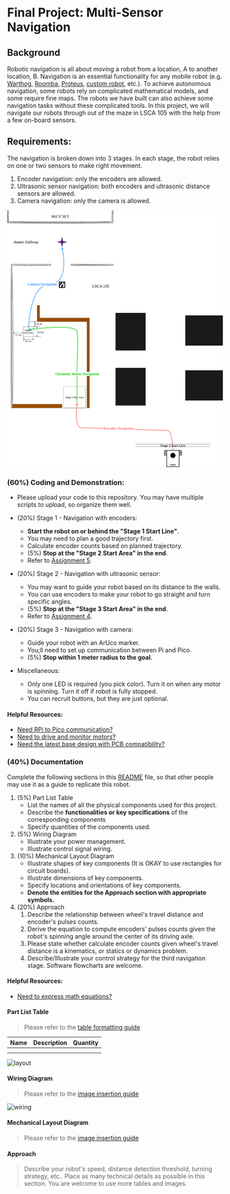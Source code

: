 # Final Project: Multi-Sensor Navigation

## Background
Robotic navigation is all about moving a robot from a location, A to another location, B. Navigation is an essential functionality for any mobile robot (e.g. [Warthog](https://youtu.be/GAveEaNZZZE?si=BLWMSZ36F_Ti4tfm), [Roomba](https://youtu.be/CvZTF6YNZUw?si=JsgiMpYMYitBodM5), [Proteus](https://youtu.be/LUnZXBL_lqA?si=6UPZwneYxQJavZvq), [custom robot](https://youtu.be/jkoGkAd0GYk?si=mJk2F5EOqjExs9uL), etc.). To achieve autonomous navigation, some robots rely on complicated mathematical models, and some require fine maps. The robots we have built can also achieve some navigation tasks without these complicated tools. In this project, we will navigate our robots through out of the maze in LSCA 105 with the help from a few on-board sensors.

## Requirements:
The navigation is broken down into 3 stages. In each stage, the robot relies on one or two sensors to make right movement.
1. Encoder navigation: only the encoders are allowed.
2. Ultrasonic sensor navigation: both encoders and ultrasonic distance sensors are allowed.
3. Camera navigation: only the camera is allowed.

![nav](navigation.png)


### (60%) Coding and Demonstration:
- Please upload your code to this repository. You may have multiple scripts to upload, so organize them well. 
- (20%) Stage 1 - Navigation with encoders:
    - **Start the robot on or behind the "Stage 1 Start Line"**.
    - You may need to plan a good trajectory first.
    - Calculate encoder counts based on planned trajectory.
    - (5%) **Stop at the "Stage 2 Start Area" in the end**.
    - Refer to [Assignment 5](https://classroom.github.com/a/uDp43j74).

- (20%) Stage 2 - Navigation with ultrasonic sensor:
    - You may want to guide your robot based on its distance to the walls.
    - You can use encoders to make your robot to go straight and turn specific angles.
    - (5%) **Stop at the "Stage 3 Start Area" in the end**.
    - Refer to [Assignment 4](https://classroom.github.com/a/MRtWIxLi).

- (20%) Stage 3 - Navigation with camera:
    - Guide your robot with an ArUco marker.
    - You;ll need to set up communication between Pi and Pico.
    - (5%) **Stop within 1 meter radius to the goal**.

- Miscellaneous:
    - Only one LED is required (you pick color). Turn it on when any motor is spinning. Turn it off if robot is fully stopped.
    - You can recruit buttons, but they are just optional. 


#### Helpful Resources:
- [Need RPi to Pico communication?](https://github.com/linzhangUCA/3421example-communicate)
- [Need to drive and monitor motors?](https://github.com/linzhangUCA/3421example-motor_drivers)
- [Need the latest base design with PCB compatibility?](https://github.com/linzhangUCA/homer/blob/main/homer_description/designs/homer_v6.FCStd)

### (40%) Documentation
Complete the following sections in this [README](/README.md) file, so that other people may use it as a guide to replicate this robot.

1. (5%) Part List Table
   - List the names of all the physical components used for this project.
   - Describe the **functionalities or key specifications** of the corresponding components
   - Specify quantities of the components used.
2. (5%) Wiring Diagram
   - Illustrate your power management.
   - Illustrate control signal wiring. 
3. (10%) Mechanical Layout Diagram
   - Illustrate shapes of key components (It is OKAY to use rectangles for circuit boards).
   - Illustrate dimensions of key components.
   - Specify locations and orientations of key components.
   - **Denote the entities for the Approach section with appropriate symbols.** 
4. (20%) Approach
   1. Describe the relationship between wheel's travel distance and encoder's pulses counts.
   2. Derive the equation to compute encoders' pulses counts given the robot's spinning angle around the center of its driving axle.
   3. Please state whether calculate encoder counts given wheel's travel distance is a kinematics, or statics or dynamics problem.
   4. Describe/Illustrate your control strategy for the third navigation stage. Software flowcharts are welcome.
  
#### Helpful Resources:
- [Need to express math equations?](https://docs.github.com/en/get-started/writing-on-github/working-with-advanced-formatting/writing-mathematical-expressions)
  
#### Part List Table
> Please refer to the [table formatting guide](https://docs.github.com/en/get-started/writing-on-github/working-with-advanced-formatting/organizing-information-with-tables)

| Name | Description | Quantity |
| :--- | :---        |  :---:   |
|      |             |          |
|      |             |          |

![layout](link)

#### Wiring Diagram
> Please refer to the [image insertion guide](https://docs.github.com/en/get-started/writing-on-github/getting-started-with-writing-and-formatting-on-github/basic-writing-and-formatting-syntax#images)

![wiring](link)

#### Mechanical Layout Diagram
> Please refer to the [image insertion guide](https://docs.github.com/en/get-started/writing-on-github/getting-started-with-writing-and-formatting-on-github/basic-writing-and-formatting-syntax#images)

#### Approach
> Describe your robot's speed, distance detection threshold, turning strategy, etc.. Place as many technical details as possible in this section. You are welcome to use more tables and images.

